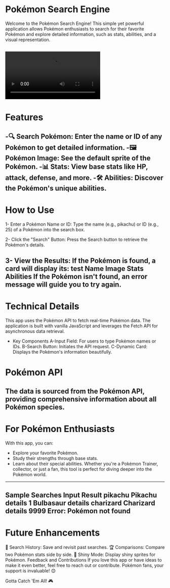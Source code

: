 # Pokémon Search Engine
Welcome to the Pokémon Search Engine! This simple yet powerful application allows Pokémon enthusiasts to search for their favorite Pokémon and explore detailed information, such as stats, abilities, and a visual representation.

![](https://github.com/Ammar-Alkhalidi/Search-Pok-mon-Cards-Fetching/blob/main/Screencastfrom2025-01-1214-29-53-ezgif.com-video-to-gif-converter.webm)
----------------------------------------------
# Features
-🔍 Search Pokémon: Enter the name or ID of any Pokémon to get detailed information.
-🖼️ Pokémon Image: See the default sprite of the Pokémon.
-📊 Stats: View base stats like HP, attack, defense, and more.
-🛠️ Abilities: Discover the Pokémon's unique abilities.
----------------------------------------------
# How to Use
1- Enter a Pokémon Name or ID:
Type the name (e.g., pikachu) or ID (e.g., 25) of a Pokémon into the search box.

2- Click the "Search" Button:
Press the Search button to retrieve the Pokémon's details.

3- View the Results:
If the Pokémon is found, a card will display its:
test
Name
Image
Stats
Abilities
If the Pokémon isn't found, an error message will guide you to try again.
-----------------------------------------------
# Technical Details
This app uses the Pokémon API to fetch real-time Pokémon data. The application is built with vanilla JavaScript and leverages the Fetch API for asynchronous data retrieval.

- Key Components
A-Input Field: For users to type Pokémon names or IDs.
B-Search Button: Initiates the API request.
C-Dynamic Card: Displays the Pokémon's information beautifully.

# Pokémon API
The data is sourced from the Pokémon API, providing comprehensive information about all Pokémon species.
----------------------------------------------
# For Pokémon Enthusiasts
With this app, you can:

- Explore your favorite Pokémon.
- Study their strengths through base stats.
- Learn about their special abilities.
Whether you're a Pokémon Trainer, collector, or just a fan, this tool is perfect for diving deeper into the Pokémon world.
-----------------------------------------
Sample Searches
Input	Result
pikachu	Pikachu details
1	Bulbasaur details
charizard	Charizard details
9999	Error: Pokémon not found
--------------------------------------------
# Future Enhancements
🔄 Search History: Save and revisit past searches.
🏆 Comparisons: Compare two Pokémon stats side by side.
🌈 Shiny Mode: Display shiny sprites for Pokémon.
Feedback and Contributions
If you love this app or have ideas to make it even better, feel free to reach out or contribute. Pokémon fans, your support is invaluable! 😊

Gotta Catch 'Em All! 🎮
